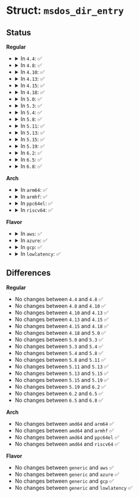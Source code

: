 # Struct: <code>msdos_dir_entry</code>

## Status
<b>Regular</b>
<ul>
<li>
<details>
<summary>In <code>4.4</code>: ✅</summary>

```c
struct msdos_dir_entry {
    __u8 name[11];
    __u8 attr;
    __u8 lcase;
    __u8 ctime_cs;
    __le16 ctime;
    __le16 cdate;
    __le16 adate;
    __le16 starthi;
    __le16 time;
    __le16 date;
    __le16 start;
    __le32 size;
};
```
</details>
</li>
<li>
<details>
<summary>In <code>4.8</code>: ✅</summary>

```c
struct msdos_dir_entry {
    __u8 name[11];
    __u8 attr;
    __u8 lcase;
    __u8 ctime_cs;
    __le16 ctime;
    __le16 cdate;
    __le16 adate;
    __le16 starthi;
    __le16 time;
    __le16 date;
    __le16 start;
    __le32 size;
};
```
</details>
</li>
<li>
<details>
<summary>In <code>4.10</code>: ✅</summary>

```c
struct msdos_dir_entry {
    __u8 name[11];
    __u8 attr;
    __u8 lcase;
    __u8 ctime_cs;
    __le16 ctime;
    __le16 cdate;
    __le16 adate;
    __le16 starthi;
    __le16 time;
    __le16 date;
    __le16 start;
    __le32 size;
};
```
</details>
</li>
<li>
<details>
<summary>In <code>4.13</code>: ✅</summary>

```c
struct msdos_dir_entry {
    __u8 name[11];
    __u8 attr;
    __u8 lcase;
    __u8 ctime_cs;
    __le16 ctime;
    __le16 cdate;
    __le16 adate;
    __le16 starthi;
    __le16 time;
    __le16 date;
    __le16 start;
    __le32 size;
};
```
</details>
</li>
<li>
<details>
<summary>In <code>4.15</code>: ✅</summary>

```c
struct msdos_dir_entry {
    __u8 name[11];
    __u8 attr;
    __u8 lcase;
    __u8 ctime_cs;
    __le16 ctime;
    __le16 cdate;
    __le16 adate;
    __le16 starthi;
    __le16 time;
    __le16 date;
    __le16 start;
    __le32 size;
};
```
</details>
</li>
<li>
<details>
<summary>In <code>4.18</code>: ✅</summary>

```c
struct msdos_dir_entry {
    __u8 name[11];
    __u8 attr;
    __u8 lcase;
    __u8 ctime_cs;
    __le16 ctime;
    __le16 cdate;
    __le16 adate;
    __le16 starthi;
    __le16 time;
    __le16 date;
    __le16 start;
    __le32 size;
};
```
</details>
</li>
<li>
<details>
<summary>In <code>5.0</code>: ✅</summary>

```c
struct msdos_dir_entry {
    __u8 name[11];
    __u8 attr;
    __u8 lcase;
    __u8 ctime_cs;
    __le16 ctime;
    __le16 cdate;
    __le16 adate;
    __le16 starthi;
    __le16 time;
    __le16 date;
    __le16 start;
    __le32 size;
};
```
</details>
</li>
<li>
<details>
<summary>In <code>5.3</code>: ✅</summary>

```c
struct msdos_dir_entry {
    __u8 name[11];
    __u8 attr;
    __u8 lcase;
    __u8 ctime_cs;
    __le16 ctime;
    __le16 cdate;
    __le16 adate;
    __le16 starthi;
    __le16 time;
    __le16 date;
    __le16 start;
    __le32 size;
};
```
</details>
</li>
<li>
<details>
<summary>In <code>5.4</code>: ✅</summary>

```c
struct msdos_dir_entry {
    __u8 name[11];
    __u8 attr;
    __u8 lcase;
    __u8 ctime_cs;
    __le16 ctime;
    __le16 cdate;
    __le16 adate;
    __le16 starthi;
    __le16 time;
    __le16 date;
    __le16 start;
    __le32 size;
};
```
</details>
</li>
<li>
<details>
<summary>In <code>5.8</code>: ✅</summary>

```c
struct msdos_dir_entry {
    __u8 name[11];
    __u8 attr;
    __u8 lcase;
    __u8 ctime_cs;
    __le16 ctime;
    __le16 cdate;
    __le16 adate;
    __le16 starthi;
    __le16 time;
    __le16 date;
    __le16 start;
    __le32 size;
};
```
</details>
</li>
<li>
<details>
<summary>In <code>5.11</code>: ✅</summary>

```c
struct msdos_dir_entry {
    __u8 name[11];
    __u8 attr;
    __u8 lcase;
    __u8 ctime_cs;
    __le16 ctime;
    __le16 cdate;
    __le16 adate;
    __le16 starthi;
    __le16 time;
    __le16 date;
    __le16 start;
    __le32 size;
};
```
</details>
</li>
<li>
<details>
<summary>In <code>5.13</code>: ✅</summary>

```c
struct msdos_dir_entry {
    __u8 name[11];
    __u8 attr;
    __u8 lcase;
    __u8 ctime_cs;
    __le16 ctime;
    __le16 cdate;
    __le16 adate;
    __le16 starthi;
    __le16 time;
    __le16 date;
    __le16 start;
    __le32 size;
};
```
</details>
</li>
<li>
<details>
<summary>In <code>5.15</code>: ✅</summary>

```c
struct msdos_dir_entry {
    __u8 name[11];
    __u8 attr;
    __u8 lcase;
    __u8 ctime_cs;
    __le16 ctime;
    __le16 cdate;
    __le16 adate;
    __le16 starthi;
    __le16 time;
    __le16 date;
    __le16 start;
    __le32 size;
};
```
</details>
</li>
<li>
<details>
<summary>In <code>5.19</code>: ✅</summary>

```c
struct msdos_dir_entry {
    __u8 name[11];
    __u8 attr;
    __u8 lcase;
    __u8 ctime_cs;
    __le16 ctime;
    __le16 cdate;
    __le16 adate;
    __le16 starthi;
    __le16 time;
    __le16 date;
    __le16 start;
    __le32 size;
};
```
</details>
</li>
<li>
<details>
<summary>In <code>6.2</code>: ✅</summary>

```c
struct msdos_dir_entry {
    __u8 name[11];
    __u8 attr;
    __u8 lcase;
    __u8 ctime_cs;
    __le16 ctime;
    __le16 cdate;
    __le16 adate;
    __le16 starthi;
    __le16 time;
    __le16 date;
    __le16 start;
    __le32 size;
};
```
</details>
</li>
<li>
<details>
<summary>In <code>6.5</code>: ✅</summary>

```c
struct msdos_dir_entry {
    __u8 name[11];
    __u8 attr;
    __u8 lcase;
    __u8 ctime_cs;
    __le16 ctime;
    __le16 cdate;
    __le16 adate;
    __le16 starthi;
    __le16 time;
    __le16 date;
    __le16 start;
    __le32 size;
};
```
</details>
</li>
<li>
<details>
<summary>In <code>6.8</code>: ✅</summary>

```c
struct msdos_dir_entry {
    __u8 name[11];
    __u8 attr;
    __u8 lcase;
    __u8 ctime_cs;
    __le16 ctime;
    __le16 cdate;
    __le16 adate;
    __le16 starthi;
    __le16 time;
    __le16 date;
    __le16 start;
    __le32 size;
};
```
</details>
</li>
</ul>
<b>Arch</b>
<ul>
<li>
<details>
<summary>In <code>arm64</code>: ✅</summary>

```c
struct msdos_dir_entry {
    __u8 name[11];
    __u8 attr;
    __u8 lcase;
    __u8 ctime_cs;
    __le16 ctime;
    __le16 cdate;
    __le16 adate;
    __le16 starthi;
    __le16 time;
    __le16 date;
    __le16 start;
    __le32 size;
};
```
</details>
</li>
<li>
<details>
<summary>In <code>armhf</code>: ✅</summary>

```c
struct msdos_dir_entry {
    __u8 name[11];
    __u8 attr;
    __u8 lcase;
    __u8 ctime_cs;
    __le16 ctime;
    __le16 cdate;
    __le16 adate;
    __le16 starthi;
    __le16 time;
    __le16 date;
    __le16 start;
    __le32 size;
};
```
</details>
</li>
<li>
<details>
<summary>In <code>ppc64el</code>: ✅</summary>

```c
struct msdos_dir_entry {
    __u8 name[11];
    __u8 attr;
    __u8 lcase;
    __u8 ctime_cs;
    __le16 ctime;
    __le16 cdate;
    __le16 adate;
    __le16 starthi;
    __le16 time;
    __le16 date;
    __le16 start;
    __le32 size;
};
```
</details>
</li>
<li>
<details>
<summary>In <code>riscv64</code>: ✅</summary>

```c
struct msdos_dir_entry {
    __u8 name[11];
    __u8 attr;
    __u8 lcase;
    __u8 ctime_cs;
    __le16 ctime;
    __le16 cdate;
    __le16 adate;
    __le16 starthi;
    __le16 time;
    __le16 date;
    __le16 start;
    __le32 size;
};
```
</details>
</li>
</ul>
<b>Flavor</b>
<ul>
<li>
<details>
<summary>In <code>aws</code>: ✅</summary>

```c
struct msdos_dir_entry {
    __u8 name[11];
    __u8 attr;
    __u8 lcase;
    __u8 ctime_cs;
    __le16 ctime;
    __le16 cdate;
    __le16 adate;
    __le16 starthi;
    __le16 time;
    __le16 date;
    __le16 start;
    __le32 size;
};
```
</details>
</li>
<li>
<details>
<summary>In <code>azure</code>: ✅</summary>

```c
struct msdos_dir_entry {
    __u8 name[11];
    __u8 attr;
    __u8 lcase;
    __u8 ctime_cs;
    __le16 ctime;
    __le16 cdate;
    __le16 adate;
    __le16 starthi;
    __le16 time;
    __le16 date;
    __le16 start;
    __le32 size;
};
```
</details>
</li>
<li>
<details>
<summary>In <code>gcp</code>: ✅</summary>

```c
struct msdos_dir_entry {
    __u8 name[11];
    __u8 attr;
    __u8 lcase;
    __u8 ctime_cs;
    __le16 ctime;
    __le16 cdate;
    __le16 adate;
    __le16 starthi;
    __le16 time;
    __le16 date;
    __le16 start;
    __le32 size;
};
```
</details>
</li>
<li>
<details>
<summary>In <code>lowlatency</code>: ✅</summary>

```c
struct msdos_dir_entry {
    __u8 name[11];
    __u8 attr;
    __u8 lcase;
    __u8 ctime_cs;
    __le16 ctime;
    __le16 cdate;
    __le16 adate;
    __le16 starthi;
    __le16 time;
    __le16 date;
    __le16 start;
    __le32 size;
};
```
</details>
</li>
</ul>

## Differences
<b>Regular</b>
<ul>
<li>
No changes between <code>4.4</code> and <code>4.8</code> ✅
</li>
<li>
No changes between <code>4.8</code> and <code>4.10</code> ✅
</li>
<li>
No changes between <code>4.10</code> and <code>4.13</code> ✅
</li>
<li>
No changes between <code>4.13</code> and <code>4.15</code> ✅
</li>
<li>
No changes between <code>4.15</code> and <code>4.18</code> ✅
</li>
<li>
No changes between <code>4.18</code> and <code>5.0</code> ✅
</li>
<li>
No changes between <code>5.0</code> and <code>5.3</code> ✅
</li>
<li>
No changes between <code>5.3</code> and <code>5.4</code> ✅
</li>
<li>
No changes between <code>5.4</code> and <code>5.8</code> ✅
</li>
<li>
No changes between <code>5.8</code> and <code>5.11</code> ✅
</li>
<li>
No changes between <code>5.11</code> and <code>5.13</code> ✅
</li>
<li>
No changes between <code>5.13</code> and <code>5.15</code> ✅
</li>
<li>
No changes between <code>5.15</code> and <code>5.19</code> ✅
</li>
<li>
No changes between <code>5.19</code> and <code>6.2</code> ✅
</li>
<li>
No changes between <code>6.2</code> and <code>6.5</code> ✅
</li>
<li>
No changes between <code>6.5</code> and <code>6.8</code> ✅
</li>
</ul>
<b>Arch</b>
<ul>
<li>
No changes between <code>amd64</code> and <code>arm64</code> ✅
</li>
<li>
No changes between <code>amd64</code> and <code>armhf</code> ✅
</li>
<li>
No changes between <code>amd64</code> and <code>ppc64el</code> ✅
</li>
<li>
No changes between <code>amd64</code> and <code>riscv64</code> ✅
</li>
</ul>
<b>Flavor</b>
<ul>
<li>
No changes between <code>generic</code> and <code>aws</code> ✅
</li>
<li>
No changes between <code>generic</code> and <code>azure</code> ✅
</li>
<li>
No changes between <code>generic</code> and <code>gcp</code> ✅
</li>
<li>
No changes between <code>generic</code> and <code>lowlatency</code> ✅
</li>
</ul>
